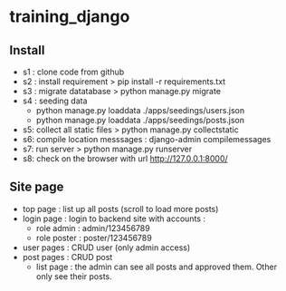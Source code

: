 # training_django

## Install
- s1 : clone code from github
- s2 : install requirement > pip install -r requirements.txt
- s3 : migrate  datatabase > python manage.py migrate
- s4 : seeding data 
	* python manage.py loaddata ./apps/seedings/users.json
	* python manage.py loaddata ./apps/seedings/posts.json
- s5: collect all static files > python manage.py collectstatic
- s6: compile location messsages : django-admin compilemessages
- s7: run server > python manage.py runserver 
- s8: check on the browser with url http://127.0.0.1:8000/

## Site page
- top page : list up all posts (scroll to load more posts)
- login page : login to backend site with accounts : 
	* role admin : admin/123456789
	* role poster : poster/123456789
- user pages : CRUD user (only admin access)
- post pages : CRUD post
	* list page : the admin can see all posts and approved them. Other only see their posts.